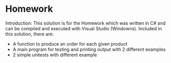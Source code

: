 # Homework
Introduction: This solution is for the Homework which was written in C# and can be compiled and executed with Visual Studio (Windowns). Included in this solution, there are:
  + A function to produce an order for each given product
  + A main program for testing and printing output with 2 different examples
  + 2 simple unitests with different example
